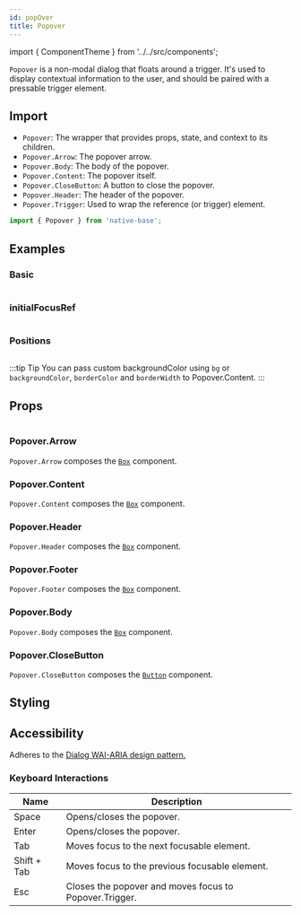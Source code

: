 ```yaml
---
id: popOver
title: Popover
---
```


import { ComponentTheme } from '../../src/components';

`Popover` is a non-modal dialog that floats around a trigger. It's used to display contextual information to the user, and should be paired with a pressable trigger element.

## Import

- `Popover`: The wrapper that provides props, state, and context to its children.
- `Popover.Arrow`: The popover arrow.
- `Popover.Body`: The body of the popover.
- `Popover.Content`: The popover itself.
- `Popover.CloseButton`: A button to close the popover.
- `Popover.Header`: The header of the popover.
- `Popover.Trigger`: Used to wrap the reference (or trigger) element.

```jsx
import { Popover } from 'native-base';
```

## Examples

### Basic

```ComponentSnackPlayer path=composites,Popover,Basic.tsx

```

### initialFocusRef

```ComponentSnackPlayer path=composites,Popover,RefEg.tsx

```

### Positions

```ComponentSnackPlayer path=composites,Popover,PopoverPositions.tsx

```

:::tip Tip
You can pass custom backgroundColor using `bg` or `backgroundColor`, `borderColor` and `borderWidth` to Popover.Content.
:::

## Props

```ComponentPropTable path=composites,Popover,Popover.tsx

```

### Popover.Arrow

`Popover.Arrow` composes the [`Box`](box.md) component.

### Popover.Content

`Popover.Content` composes the [`Box`](box.md) component.

### Popover.Header

`Popover.Header` composes the [`Box`](box.md) component.

### Popover.Footer

`Popover.Footer` composes the [`Box`](box.md) component.

### Popover.Body

`Popover.Body` composes the [`Box`](box.md) component.

### Popover.CloseButton 

`Popover.CloseButton` composes the [`Button`](button.md) component.

## Styling

<ComponentTheme name="popover" />

## Accessibility

Adheres to the [Dialog WAI-ARIA design pattern.](https://www.w3.org/TR/wai-aria-practices-1.2/#dialog_modal)

### Keyboard Interactions

| Name                | Description |
| --------------------|-------------|
| Space   | Opens/closes the popover. |
| Enter   | Opens/closes the popover. |
| Tab     | Moves focus to the next focusable element. |
| Shift + Tab | Moves focus to the previous focusable element. |
| Esc     | Closes the popover and moves focus to Popover.Trigger. | 